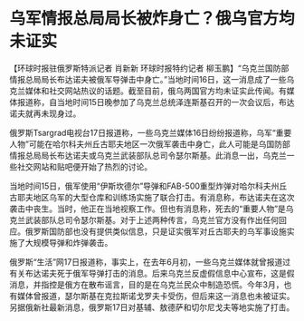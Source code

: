 # 乌军情报总局局长被炸身亡？俄乌官方均未证实

【环球时报驻俄罗斯特派记者 肖新新 环球时报特约记者
柳玉鹏】“乌克兰国防部情报总局局长布达诺夫被俄军导弹击中身亡。”当地时间16日，这一消息成了一些乌克兰媒体和社交网站热议的话题。截至目前，俄乌两国官方均未证实此传闻。有媒体报道称，自当地时间15日晚参加了乌克兰总统泽连斯基召开的一次会议后，布达诺夫就再未现身过。

俄罗斯Tsargrad电视台17日报道称，一些乌克兰媒体16日纷纷报道称，乌军“重要人物”可能在哈尔科夫州丘古耶夫地区一次俄军袭击中身亡，此人可能是乌国防部情报总局局长布达诺夫或乌克兰武装部队总司令瑟尔斯基。此消息一出，乌克兰一些社交网站和贴吧便开始了热烈的讨论。

当地时间15日，俄军使用“伊斯坎德尔”导弹和FAB-500重型炸弹对哈尔科夫州丘古耶夫地区乌军的大型仓库和训练场实施了联合打击。有消息称，布达诺夫在这次袭击中丧生。当时，他正在当地视察工作。但也有消息称，死去的“重要人物”是乌克兰武装部队总司令瑟尔斯基。对于上述两种传言，乌克兰官方没有作出任何回应。俄罗斯国防部也没有提供类似信息，只是证实俄军对丘古耶夫的乌军事设施实施了大规模导弹和炸弹袭击。

俄罗斯“生活”网17日报道称，事实上，在去年6月初，一些乌克兰媒体就曾报道过有关布达诺夫死于俄军导弹打击的消息。后来乌克兰反虚假信息中心宣布，这是假消息，并指控是俄方在散布谣言，目的是在乌克兰民众中制造恐慌。今年3月，也有媒体曾报道，瑟尔斯基在克拉斯诺戈罗夫卡受伤，但后来这一消息也未被证实。另据俄新社最新消息，俄罗斯17日对基辅、敖德萨和切尔尼戈夫等地实施了打击。

